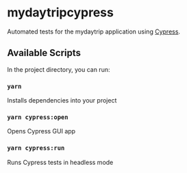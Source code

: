 # mydaytripcypress

Automated tests for the mydaytrip application using [Cypress](https://docs.cypress.io).

## Available Scripts

In the project directory, you can run:

### `yarn`

Installs dependencies into your project

### `yarn cypress:open`

Opens Cypress GUI app

### `yarn cypress:run`

Runs Cypress tests in headless mode